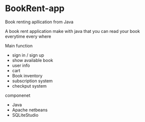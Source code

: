 # BookRent-app
Book renting apllication from Java

A book rent application make with java that you can read your book everytime every where

Main function
- sign in / sign up
- show available book
- user info
- cart
- Book inventory
- subscription system
- checkput system


componenet
- Java
- Apache netbeans
- SQLiteStudio
